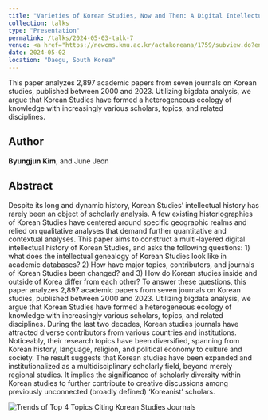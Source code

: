 ```yaml
---
title: "Varieties of Korean Studies, Now and Then: A Digital Intellectual History of Korean Studies, 2000-2023"
collection: talks
type: "Presentation"
permalink: /talks/2024-05-03-talk-7
venue: <a href="https://newcms.kmu.ac.kr/actakoreana/1759/subview.do?enc=Zm5jdDF8QEB8JTJGYmJzJTJGYWN0YWtvcmVhbmElMkY0MjIlMkYzMzU3MzQlMkZhcnRjbFZpZXcuZG8lM0Y%3D" target="_blank">2024 KICKS (Keimyung International Conference on Korean Studies)</a>
date: 2024-05-02
location: "Daegu, South Korea"
---
```

This paper analyzes 2,897 academic papers from seven journals on Korean studies, published between 2000 and 2023. Utilizing bigdata analysis, we argue that Korean Studies have formed a heterogeneous ecology of knowledge with increasingly various scholars, topics, and related disciplines.  

## Author
**Byungjun Kim**, and June Jeon

## Abstract
Despite its long and dynamic history, Korean Studies’ intellectual history has rarely been an object of scholarly analysis. A few existing historiographies of Korean Studies have centered around specific geographic realms and relied on qualitative analyses that demand further quantitative and contextual analyses. This paper aims to construct a multi-layered digital intellectual history of Korean Studies, and asks the following questions: 1) what does the intellectual genealogy of Korean Studies look like in academic databases? 2) How have major topics, contributors, and journals of Korean Studies been changed? and 3) How do Korean studies inside and outside of Korea differ from each other? To answer these questions, this paper analyzes 2,897 academic papers from seven journals on Korean studies, published between 2000 and 2023. Utilizing bigdata analysis, we argue that Korean Studies have formed a heterogeneous ecology of knowledge with increasingly various scholars, topics, and related disciplines. During the last two decades, Korean studies journals have attracted diverse contributors from various countries and institutions. Noticeably, their research topics have been diversified, spanning from Korean history, language, religion, and political economy to culture and society. The result suggests that Korean studies have been expanded and institutionalized as a multidisciplinary scholarly field, beyond merely regional studies. It implies the significance of scholarly diversity within Korean studies to further contribute to creative discussions among previously unconnected (broadly defined) ‘Koreanist’ scholars.

![Trends of Top 4 Topics Citing Korean Studies Journals](http://byungjunkim.github.io/files/figures/talk7.png "Trends of Top 4 Topics Citing Korean Studies Journals")  